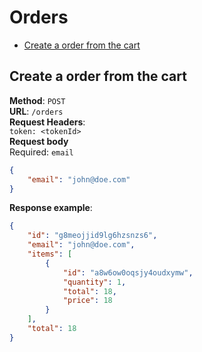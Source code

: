 # Orders

* [Create a order from the cart](#create-a-order-from-the-cart)

## Create a order from the cart
**Method**: `POST`  
**URL**: `/orders`  
**Request Headers**:  
`token: <tokenId>`  
**Request body**  
Required: `email`
```json
{
	"email": "john@doe.com"
}
```

**Response example**:  
```json
{
    "id": "g8meojjid9lg6hzsnzs6",
    "email": "john@doe.com",
    "items": [
        {
            "id": "a8w6ow0oqsjy4oudxymw",
            "quantity": 1,
            "total": 18,
            "price": 18
        }
    ],
    "total": 18
}
```